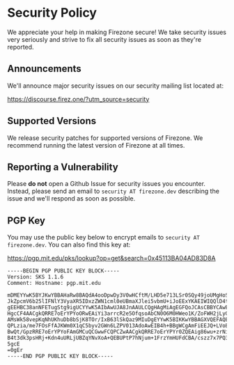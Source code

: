 # Security Policy

We appreciate your help in making Firezone secure! We take security issues very
seriously and strive to fix all security issues as soon as they're reported.

## Announcements

We'll announce major security issues on our security mailing list located at:

https://discourse.firez.one/?utm_source=security

## Supported Versions

We release security patches for supported versions of Firezone. We recommend
running the latest version of Firezone at all times.

## Reporting a Vulnerability

Please **do not** open a Github Issue for security issues you encounter.
Instead, please send an email to `security AT firezone.dev` describing the issue
and we'll respond as soon as possible.

## PGP Key

You may use the public key below to encrypt emails to `security AT firezone.dev`.
You can also find this key at:

https://pgp.mit.edu/pks/lookup?op=get&search=0x45113BA04AD83D8A

```
-----BEGIN PGP PUBLIC KEY BLOCK-----
Version: SKS 1.1.6
Comment: Hostname: pgp.mit.edu

mDMEYYwK5BYJKwYBBAHaRw8BAQdA4ooDpwDy3V0wHCftM/LHD5e713LSr0SQy49joUMgHoS0
JkZpcmV6b25lIFNlY3VyaXR5IDxzZWN1cml0eUBmaXJlei5vbmU+iJoEExYKAEIWIQQlD4tW
gEEHBC38anNFETugStg9igUCYYwK5AIbAwUJA8JnAAULCQgHAgMiAgEGFQoJCAsCBBYCAwEC
HgcCF4AACgkQRRE7oErYPYoORwEAiYi3arrcR2e5OfqsoAbCN0O6M0HWeo1K/ZoFWH2jLy0B
AMsWk58vepKqNhUKhuDb8bSjK8TOr/IxB63lSkQaz9MIuDgEYYwK5BIKKwYBBAGXVQEFAQEH
QPLzia/me7FOsFfAJKWm0X1qC5byv2GWn6LZPV013AdoAwEIB4h+BBgWCgAmFiEEJQ+LVoBB
BwQt/GpzRRE7oErYPYoFAmGMCuQCGwwFCQPCZwAACgkQRRE7oErYPYr0ZQEAig86wu+zrNiT
B4t3dk3psHRj+Kdn4uURLjUBZqYNvXoA+QEBUPtP7hNjum+1FrzYmHUFdCBA/cszz7x7PQ36
5gcE
=0gEr
-----END PGP PUBLIC KEY BLOCK-----
```
